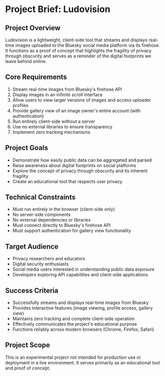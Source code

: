 # Project Brief: Ludovision

## Project Overview
Ludovision is a lightweight, client-side tool that streams and displays real-time images uploaded to the Bluesky social media platform via its firehose. It functions as a proof of concept that highlights the fragility of privacy through obscurity and serves as a reminder of the digital footprints we leave behind online.

## Core Requirements
1. Stream real-time images from Bluesky's firehose API
2. Display images in an infinite scroll interface
3. Allow users to view larger versions of images and access uploader profiles
4. Provide gallery view of an image owner's entire account (with authentication)
5. Run entirely client-side without a server
6. Use no external libraries to ensure transparency
7. Implement zero tracking mechanisms

## Project Goals
- Demonstrate how easily public data can be aggregated and parsed
- Raise awareness about digital footprints on social platforms
- Explore the concept of privacy through obscurity and its inherent fragility
- Create an educational tool that respects user privacy

## Technical Constraints
- Must run entirely in the browser (client-side only)
- No server-side components
- No external dependencies or libraries
- Must connect directly to Bluesky's firehose API
- Must support authentication for gallery view functionality

## Target Audience
- Privacy researchers and educators
- Digital security enthusiasts
- Social media users interested in understanding public data exposure
- Developers exploring API capabilities and client-side applications

## Success Criteria
- Successfully streams and displays real-time images from Bluesky
- Provides interactive features (image viewing, profile access, gallery view)
- Maintains zero tracking and complete client-side operation
- Effectively communicates the project's educational purpose
- Functions reliably across modern browsers (Chrome, Firefox, Safari)

## Project Scope
This is an experimental project not intended for production use or deployment in a live environment. It serves primarily as an educational tool and proof of concept.
